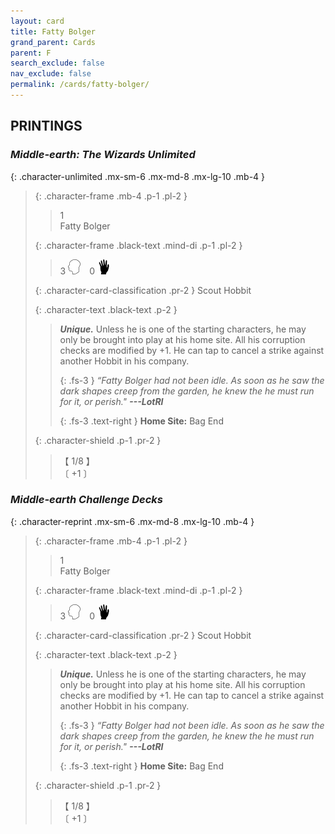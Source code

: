 ```yaml
---
layout: card
title: Fatty Bolger
grand_parent: Cards
parent: F
search_exclude: false
nav_exclude: false
permalink: /cards/fatty-bolger/
---
```


## PRINTINGS


### _Middle-earth: The Wizards Unlimited_

{: .character-unlimited .mx-sm-6 .mx-md-8 .mx-lg-10 .mb-4 }
> {: .character-frame .mb-4 .p-1 .pl-2 }
> > <div class="card-mp">1</div>
> > <div class="character-card-name">Fatty Bolger</div>
>
> {: .character-frame .black-text .mind-di .p-1 .pl-2 }
> > 3 ![](/assets/images/mind.svg)&emsp;0 ![](/assets/images/di.svg)
>
> {: .character-card-classification .pr-2 }
> Scout Hobbit
>
> {: .character-text .black-text .p-2 }
> > _**Unique.**_ Unless he is one of the starting characters, he may only be brought into play at his home site. All his corruption checks are modified by +1. He can tap to cancel a strike against another Hobbit in his company. 
> > 
> > {: .fs-3 } 
> > _“Fatty Bolger had not been idle. As soon as he saw the dark shapes creep from the garden, he knew the he must run for it, or perish."_ ***---&#65279;LotRI***  
> > 
> > {: .fs-3 .text-right } 
> > **Home Site:** Bag End 
>
> {: .character-shield .p-1 .pr-2 }
> > <div class="card-shield">【 1/8 】</div>
> > <div class="card-corruption">〔 +1 〕</div>

### _Middle-earth Challenge Decks_

{: .character-reprint .mx-sm-6 .mx-md-8 .mx-lg-10 .mb-4 }
> {: .character-frame .mb-4 .p-1 .pl-2 }
> > <div class="card-mp">1</div>
> > <div class="character-card-name">Fatty Bolger</div>
>
> {: .character-frame .black-text .mind-di .p-1 .pl-2 }
> > 3 ![](/assets/images/mind.svg)&emsp;0 ![](/assets/images/di.svg)
>
> {: .character-card-classification .pr-2 }
> Scout Hobbit
>
> {: .character-text .black-text .p-2 }
> > _**Unique.**_ Unless he is one of the starting characters, he may only be brought into play at his home site. All his corruption checks are modified by +1. He can tap to cancel a strike against another Hobbit in his company. 
> > 
> > {: .fs-3 } 
> > _“Fatty Bolger had not been idle. As soon as he saw the dark shapes creep from the garden, he knew the he must run for it, or perish."_ ***---&#65279;LotRI***  
> > 
> > {: .fs-3 .text-right } 
> > **Home Site:** Bag End 
>
> {: .character-shield .p-1 .pr-2 }
> > <div class="card-shield">【 1/8 】</div>
> > <div class="card-corruption">〔 +1 〕</div>
